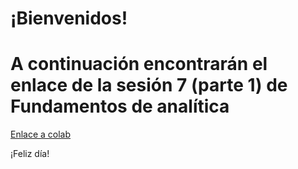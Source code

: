 # ¡Bienvenidos!
# A continuación encontrarán el enlace de la sesión 7 (parte 1) de Fundamentos de analítica 
[Enlace a colab](https://colab.research.google.com/drive/1EGJ8bXOufLlNFY-MRLf6ZFMIld63A9lQ#scrollTo=H6b_Ez6C1LIs)

¡Feliz día!
